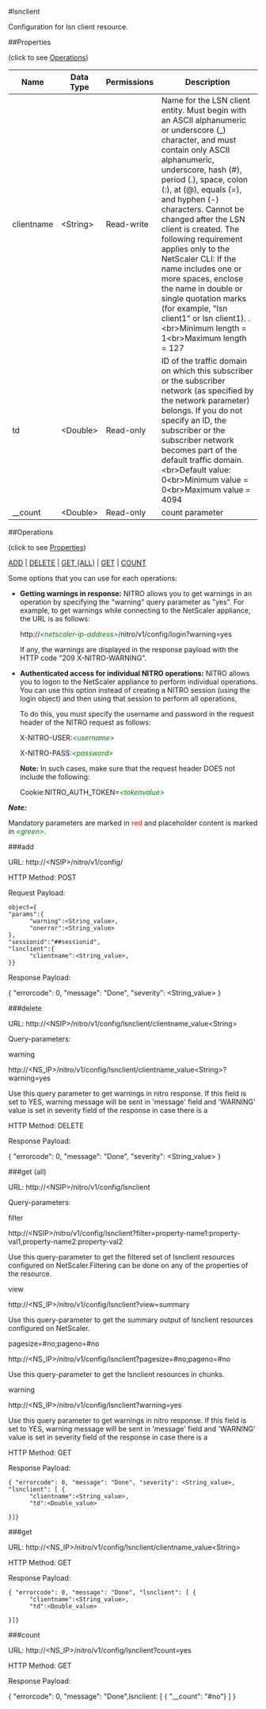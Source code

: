 #lsnclient

Configuration for lsn client resource.


##Properties 
<span>(click to see [Operations](#operations))</span>


<table><thead><tr><th>Name</th><th> Data Type</th><th> Permissions</th><th>Description</th></tr></thead><tbody><tr><td>clientname</td><td>&lt;String></td><td>Read-write</td><td>Name for the LSN client entity. Must begin with an ASCII alphanumeric or underscore (_) character, and must contain only ASCII alphanumeric, underscore, hash (#), period (.), space, colon (:), at (@), equals (=), and hyphen (-) characters. Cannot be changed after the LSN client is created. The following requirement applies only to the NetScaler CLI: If the name includes one or more spaces, enclose the name in double or single quotation marks (for example, "lsn client1" or lsn client1). .&lt;br>Minimum length = 1&lt;br>Maximum length = 127</td><tr><tr><td>td</td><td>&lt;Double></td><td>Read-only</td><td>ID of the traffic domain on which this subscriber or the subscriber network (as specified by the network parameter) belongs. If you do not specify an ID, the subscriber or the subscriber network becomes part of the default traffic domain.&lt;br>Default value: 0&lt;br>Minimum value = 0&lt;br>Maximum value = 4094</td><tr><tr><td>__count</td><td>&lt;Double></td><td>Read-only</td><td>count parameter</td><tr></tbody></table>
##Operations 
<span>(click to see [Properties](#properties))</span>


[ADD](#add) | [DELETE](#delete) | [GET (ALL)](#get-(all)) | [GET](#get) | [COUNT](#count)


Some options that you can use for each operations:
<ul><li><p><b>Getting warnings in response:</b> NITRO allows you to get warnings in an operation by specifying the "warning" query parameter as "yes". For example, to get warnings while connecting to the NetScaler appliance, the URL is as follows:</p><p>http://<span style="color:green;font-style:italic;">&lt;netscaler-ip-address&gt;</span>/nitro/v1/config/login?warning=yes</p><p>If any, the warnings are displayed in the response payload with the HTTP code "209 X-NITRO-WARNING".</p></li><li><p><b>Authenticated access for individual NITRO operations:</b> NITRO allows you to logon to the NetScaler appliance to perform individual operations. You can use this option instead of creating a NITRO session (using the login object) and then using that session to perform all operations,</p><p>To do this, you must specify the username and password in the request header of the NITRO request as follows:</p><p>X-NITRO-USER:<span style="color:green;font-style:italic;">&lt;username&gt;</span></p><p>X-NITRO-PASS:<span style="color:green;font-style:italic;">&lt;password&gt;</span></p><p><b>Note:</b> In such cases, make sure that the request header DOES not include the following:</p><p>Cookie:NITRO_AUTH_TOKEN=<span style="color:green;font-style:italic;">&lt;tokenvalue&gt;</span></p></li></ul>



***Note:*** 
Mandatory parameters are marked in <span style="color:#FF0000;">red</span> and placeholder content is marked in <span style="color:green;font-style:italic">&lt;green&gt;</span>.

###add



URL: http://&lt;NSIP&gt;/nitro/v1/config/
HTTP Method: POST
Request Payload: ```object={"params":{      "warning":<String_value>,      "onerror":<String_value>},"sessionid":"##sessionid","lsnclient":{      "clientname":<String_value>,}}```
Response Payload: 
{ "errorcode": 0, "message": "Done", "severity": <String_value> }


###delete



URL: http://&lt;NSIP&gt;/nitro/v1/config/lsnclient/clientname_value&lt;String&gt;
Query-parameters:
warning
http://&lt;NS_IP&gt;/nitro/v1/config/lsnclient/clientname_value&lt;String&gt;?warning=yes
Use this query parameter to get warnings in nitro response. If this field is set to YES, warning message will be sent in 'message' field and 'WARNING' value is set in severity field of the response in case there is a



HTTP Method: DELETE
Response Payload: 
{ "errorcode": 0, "message": "Done", "severity": <String_value> }


###get (all)



URL: http://&lt;NSIP&gt;/nitro/v1/config/lsnclient
Query-parameters:
filter
http://&lt;NSIP&gt;/nitro/v1/config/lsnclient?filter=property-name1:property-val1,property-name2:property-val2
Use this query-parameter to get the filtered set of lsnclient resources configured on NetScaler.Filtering can be done on any of the properties of the resource.


view
http://&lt;NS_IP&gt;/nitro/v1/config/lsnclient?view=summary
Use this query-parameter to get the summary output of lsnclient resources configured on NetScaler.


pagesize=#no;pageno=#no
http://&lt;NS_IP&gt;/nitro/v1/config/lsnclient?pagesize=#no;pageno=#no
Use this query-parameter to get the lsnclient resources in chunks.


warning
http://&lt;NS_IP&gt;/nitro/v1/config/lsnclient?warning=yes
Use this query parameter to get warnings in nitro response. If this field is set to YES, warning message will be sent in 'message' field and 'WARNING' value is set in severity field of the response in case there is a



HTTP Method: GET
Response Payload: ```{ "errorcode": 0, "message": "Done", "severity": <String_value>, "lsnclient": [ {      "clientname":<String_value>,      "td":<Double_value>}]}```



###get



URL: http://&lt;NS_IP&gt;/nitro/v1/config/lsnclient/clientname_value&lt;String&gt;
HTTP Method: GET
Response Payload: ```{ "errorcode": 0, "message": "Done", "lsnclient": [ {      "clientname":<String_value>,      "td":<Double_value>}]}```



###count



URL: http://&lt;NS_IP&gt;/nitro/v1/config/lsnclient?count=yes
HTTP Method: GET
Response Payload: 
{ "errorcode": 0, "message": "Done",lsnclient: [ { "__count": "#no"} ] }


